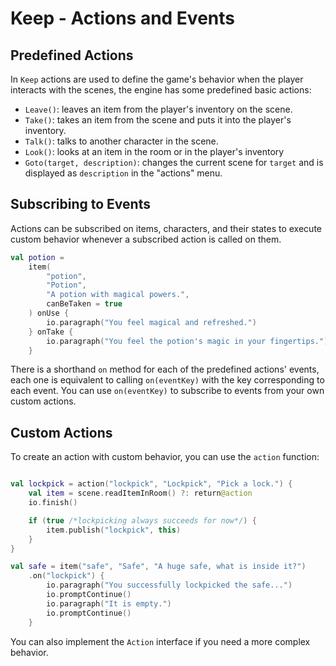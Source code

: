 # Keep - Actions and Events

## Predefined Actions

In `Keep` actions are used to define the game's behavior when the player interacts with the scenes, the engine has some predefined basic actions:

- `Leave()`: leaves an item from the player's inventory on the scene.
- `Take()`: takes an item from the scene and puts it into the player's inventory.
- `Talk()`: talks to another character in the scene.
- `Look()`: looks at an item in the room or in the player's inventory
- `Goto(target, description)`: changes the current scene for `target` and is displayed as `description` in the "actions" menu.

## Subscribing to Events

Actions can be subscribed on items, characters, and their states to execute custom behavior whenever a subscribed action is called on them.

```kotlin
val potion =
    item(
        "potion",
        "Potion",
        "A potion with magical powers.",
        canBeTaken = true
    ) onUse {
        io.paragraph("You feel magical and refreshed.")
    } onTake {
        io.paragraph("You feel the potion's magic in your fingertips.")
    }
```

There is a shorthand `on` method for each of the predefined actions' events, each one is equivalent to calling `on(eventKey)` with the key corresponding to each event.
You can use `on(eventKey)` to subscribe to events from your own custom actions.

## Custom Actions

To create an action with custom behavior, you can use the `action` function:

```kotlin

val lockpick = action("lockpick", "Lockpick", "Pick a lock.") {
    val item = scene.readItemInRoom() ?: return@action
    io.finish()

    if (true /*lockpicking always succeeds for now*/) {
        item.publish("lockpick", this)
    }
}

val safe = item("safe", "Safe", "A huge safe, what is inside it?")
    .on("lockpick") {
        io.paragraph("You successfully lockpicked the safe...")
        io.promptContinue()
        io.paragraph("It is empty.")
        io.promptContinue()
    }
```

You can also implement the `Action` interface if you need a more complex behavior.
